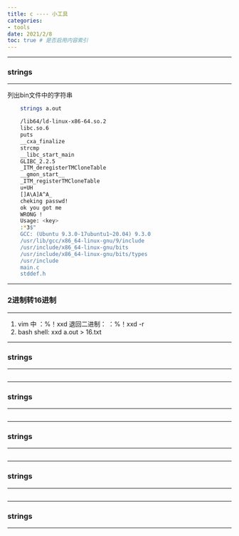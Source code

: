 ```yaml
---
title: c ---- 小工具
categories:
- tools
date: 2021/2/8
toc: true # 是否启用内容索引
---
```


---
### strings 
---
列出bin文件中的字符串
~~~bash
    strings a.out 

    /lib64/ld-linux-x86-64.so.2
    libc.so.6
    puts
    __cxa_finalize
    strcmp
    __libc_start_main
    GLIBC_2.2.5
    _ITM_deregisterTMCloneTable
    __gmon_start__
    _ITM_registerTMCloneTable
    u+UH
    []A\A]A^A_
    cheking passwd!
    ok you got me
    WRONG !
    Usage: <key>
    :*3$"
    GCC: (Ubuntu 9.3.0-17ubuntu1~20.04) 9.3.0
    /usr/lib/gcc/x86_64-linux-gnu/9/include
    /usr/include/x86_64-linux-gnu/bits
    /usr/include/x86_64-linux-gnu/bits/types
    /usr/include
    main.c
    stddef.h
~~~

---
### 2进制转16进制 
---

1.  vim 中 ：%！xxd   退回二进制： ：%！xxd  -r 
2.  bash shell: xxd a.out > 16.txt


---
### strings 
---

~~~bash 
~~~

---
### strings 
---

~~~bash 
~~~

---
### strings 
---

~~~bash 
~~~

---
### strings 
---

~~~bash 
~~~
---
### strings 
---

~~~bash 
~~~




